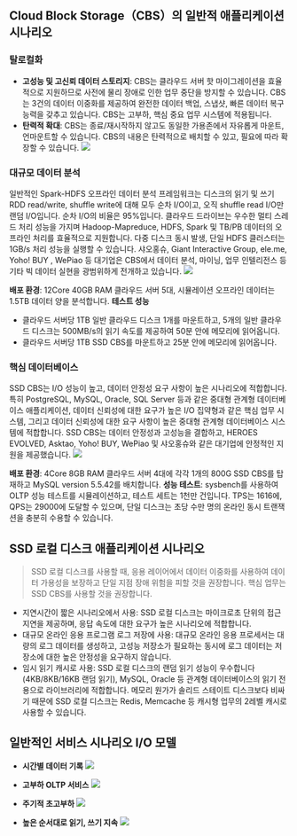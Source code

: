 ## Cloud Block Storage（CBS）의 일반적 애플리케이션 시나리오
### 탈로컬화
- **고성능 및 고신뢰 데이터 스토리지**: CBS는 클라우드 서버 핫 마이그레이션을 효율적으로 지원하므로 사전에 물리 장애로 인한 업무 중단을 방지할 수 있습니다. CBS는 3건의 데이터 이중화를 제공하여 완전한 데이터 백업, 스냅샷, 빠른 데이터 복구능력을 갖추고 있습니다. CBS는 고부하, 핵심 중요 업무 시스템에 적용됩니다.
- **탄력적 확대**: CBS는 종료/재시작하지 않고도 동일한 가용존에서 자유롭게 마운트, 언마운트할 수 있습니다. CBS의 내용은 탄력적으로 배치할 수 있고, 필요에 따라 확장할 수 있습니다.
![](https://main.qcloudimg.com/raw/1cdbb7fadac1aa88d823eba12a106522.png)


### 대규모 데이터 분석
일반적인 Spark-HDFS 오프라인 데이터 분석 프레임워크는 디스크의 읽기 및 쓰기 RDD read/write, shuffle write에 대해 모두 순차 I/O이고, 오직 shuffle read I/O만 랜덤 I/O입니다. 순차 I/O의 비율은 95%입니다. 클라우드 드라이브는 우수한 멀티 스레드 처리 성능을 가지며 Hadoop-Mapreduce, HDFS, Spark 및 TB/PB 데이터의 오프라인 처리를 효율적으로 지원합니다.
다중 디스크 동시 발생, 단일 HDFS 클러스터는 1GB/s 처리 성능을 실행할 수 있습니다.
샤오홍슈, Giant Interactive Group, ele.me, Yoho! BUY , WePiao 등 대기업은 CBS에서 데이터 분석, 마이닝, 업무 인텔리전스 등 기타 빅 데이터 실현을 광범위하게 전개하고 있습니다.
![](https://main.qcloudimg.com/raw/4be675dc660f05c9a7fcd35d9e83973d.png)

**배포 환경**: 12Core 40GB RAM 클라우드 서버 5대, 시뮬레이션 오프라인 데이터는 1.5TB 데이터 양을 분석합니다.
**테스트 성능**
- 클라우드 서버당 1TB 일반 클라우드 디스크 1개를 마운트하고, 5개의 일반 클라우드 디스크는 500MB/s의 읽기 속도를 제공하여 50분 안에 메모리에 읽어옵니다.
- 클라우드 서버당 1TB SSD CBS를 마운트하고 25분 안에 메모리에 읽어옵니다.

### 핵심 데이터베이스
SSD CBS는 I/O 성능이 높고, 데이터 안정성 요구 사항이 높은 시나리오에 적합합니다. 특히 PostgreSQL, MySQL, Oracle, SQL Server 등과 같은 중대형 관계형 데이터베이스 애플리케이션, 데이터 신뢰성에 대한 요구가 높은 I/O 집약형과 같은 핵심 업무 시스템, 그리고 데이터 신뢰성에 대한 요구 사항이 높은 중대형 관계형 데이터베이스 시스템에 적합합니다.
SSD CBS는 데이터 안정성과 고성능을 결합하고, HEROES EVOLVED, Asktao, Yoho! BUY, WePiao 및 샤오홍슈와 같은 대기업에 안정적인 지원을 제공했습니다.
![](https://main.qcloudimg.com/raw/a826f514194aad6d398069b00ab817da.png)

**배포 환경**: 4Core 8GB RAM 클라우드 서버 4대에 각각 1개의 800G SSD CBS를 탑재하고 MySQL version 5.5.42를 배치합니다.
**성능 테스트**: sysbench를 사용하여 OLTP 성능 테스트를 시뮬레이션하고, 테스트 세트는 1천만 건입니다. TPS는 1616에, QPS는 29000에 도달할 수 있으며, 단일 디스크는 초당 수만 명의 온라인 동시 트랜잭션을 충분히 수용할 수 있습니다.

## SSD 로컬 디스크 애플리케이션 시나리오
> SSD 로컬 디스크를 사용할 때, 응용 레이어에서 데이터 이중화를 사용하여 데이터 가용성을 보장하고 단일 지점 장애 위험을 피할 것을 권장합니다. 핵심 업무는 SSD CBS를 사용할 것을 권장합니다.

- 지연시간이 짧은 시나리오에서 사용: SSD 로컬 디스크는 마이크로초 단위의 접근 지연을 제공하며, 응답 속도에 대한 요구가 높은 시나리오에 적합합니다.
- 대규모 온라인 응용 프로그램 로그 저장에 사용: 대규모 온라인 응용 프로세서는 대량의 로그 데이터를 생성하고, 고성능 저장소가 필요하는 동시에 로그 데이터는 저장소에 대한 높은 안정성을 요구하지 않습니다.
- 임시 읽기 캐시로 사용: SSD 로컬 디스크의 랜덤 읽기 성능이 우수합니다(4KB/8KB/16KB 랜덤 읽기), MySQL, Oracle 등 관계형 데이터베이스의 읽기 전용으로 라이브러리에 적합합니다. 메모리 원가가 솔리드 스테이트 디스크보다 비싸기 때문에 SSD 로컬 디스크는 Redis, Memcache 등 캐시형 업무의 2레벨 캐시로 사용할 수 있습니다.

## 일반적인 서비스 시나리오 I/O 모델
- **시간별 데이터 기록**
 ![](https://main.qcloudimg.com/raw/11e16a3ee744c3cdd313de199b461881.png)

- **고부하 OLTP 서비스**
 ![](https://main.qcloudimg.com/raw/a835908f6a9bcaf8407a299607d33dee.png)

- **주기적 초고부하**
 ![](https://main.qcloudimg.com/raw/66b6e76d8cc2d477698a21e12cffff8d.png)

- **높은 순서대로 읽기, 쓰기 지속**
 ![](https://main.qcloudimg.com/raw/f08c8eb9b38a1bf0a94cec35fea5538e.png)

